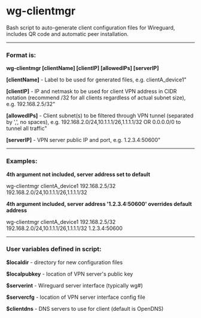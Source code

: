 # wg-clientmgr
Bash script to auto-generate client configuration files for Wireguard, includes QR code and automatic peer installation.

---

### Format is:
**wg-clientmgr [clientName] [clientIP] [allowedIPs] [serverIP]**

**[clientName]** - Label to be used for generated files, e.g. clientA_device1"

**[clientIP]** - IP and netmask to be used for client VPN address in CIDR notation (recommend /32 for all clients regardless of actual subnet size), e.g. 192.168.2.5/32"

**[allowedIPs]** - Client subnet(s) to be filtered through VPN tunnel (separated by ',', no spaces), e.g. 192.168.2.0/24,10.1.1.1/26,1.1.1.1/32 OR 0.0.0.0/0 to tunnel all traffic"

**[serverIP]** - VPN server public IP and port, e.g. 1.2.3.4:50600"

---

### Examples: 
**4th argument not included, server address set to default**

wg-clientmgr clientA_device1 192.168.2.5/32 192.168.2.0/24,10.1.1.1/26,1.1.1.1/32

**4th argument included, server address '1.2.3.4:50600' overrides default address**

wg-clientmgr clientA_device1 192.168.2.5/32 192.168.2.0/24,10.1.1.1/26,1.1.1.1/32 1.2.3.4:50600 

---

### User variables defined in script:

**$localdir** - directory for new configuration files

**$localpubkey** - location of VPN server's public key

**$serverint** - Wireguard server interface (typically wg#)

**$servercfg** - location of VPN server interface config file

**$clientdns** - DNS servers to use for client (default is OpenDNS)
